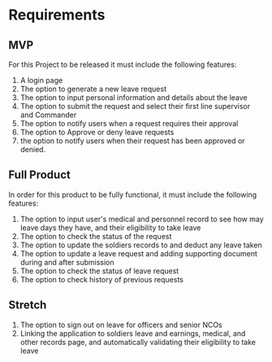 
# Requirements

## MVP
For this Project to be released it must include the following features:
1. A login page 
2. The option to generate a new leave request
3. The option to input personal information and details about the leave
4. The option to submit the request and select their first line supervisor and Commander
5. The option to notify users when a request requires their approval
6. The option to Approve or deny leave requests
7. the option to notify users when their request has been approved or denied.

## Full Product
In order for this product to be fully functional, it must include the following features:
1. The option to input user's medical and personnel record to see how may leave days they have, and their eligibility to take leave
2. The option to check the status of the request
3.  The option to update the soldiers records to and deduct any leave taken 
4. The option to update a leave request and adding supporting document during and after submission
5. The option to check the status of leave request
6. The option to check history of previous requests

## Stretch
1. The option to sign out on leave for officers and senior NCOs
2. Linking the application to soldiers leave and earnings, medical, and other records page, and automatically validating their eligibility to take leave
